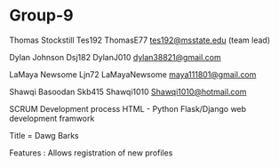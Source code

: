 # Group-9
Thomas Stockstill Tes192 ThomasE77 tes192@msstate.edu (team lead)  

Dylan Johnson     Dsj182  DylanJ010 dylan38821@gmail.com

LaMaya Newsome    Ljn72 LaMayaNewsome maya111801@gmail.com 

Shawqi Basoodan   Skb415 Shawqi1010  Shawqi1010@hotmail.com

SCRUM Development process
HTML - Python
Flask/Django web development framwork

Title = Dawg Barks

Features :
Allows registration of new profiles 
